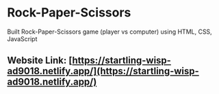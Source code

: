 # Rock-Paper-Scissors
Built Rock-Paper-Scissors game (player vs computer) using HTML, CSS, JavaScript

## Website Link: [https://startling-wisp-ad9018.netlify.app/](https://startling-wisp-ad9018.netlify.app/)
